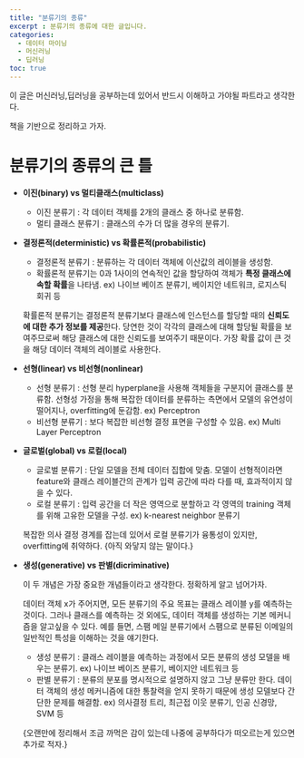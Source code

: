 ```yaml
---
title: "분류기의 종류"
excerpt : 분류기의 종류에 대한 글입니다.
categories:
  - 데이터 마이닝
  - 머신러닝
  - 딥러닝
toc: true
---
```


이 글은 머신러닝,딥러닝을 공부하는데 있어서 반드시 이해하고 가야될 파트라고 생각한다.

책을 기반으로 정리하고 가자.

# 분류기의 종류의 큰 틀

* **이진(binary) vs 멀티클래스(multiclass)**

  * 이진 분류기 : 각 데이터 객체를 2개의 클래스 중 하나로 분류함.
  * 멀티 클래스 분류기 : 클래스의 수가 더 많을 경우의 분류기.

* **결정론적(deterministic) vs 확률론적(probabilistic)**

  * 결정론적 분류기 : 분류하는 각 데이터 객체에 이산값의 레이블을 생성함.
  * 확률론적 분류기는 0과 1사이의 연속적인 값을 할당하여 객체가 **특정 클래스에 속할 확률**을 나타냄. ex) 나이브 베이즈 분류기, 베이지안 네트워크, 로지스틱 회귀 등
  
  확률론적 분류기는 결정론적 분류기보다 클래스에 인스턴스를 할당할 때의 **신뢰도에 대한 추가 정보를 제공**한다. 당연한 것이 각각의 클래스에 대해 할당될 확률을 보여주므로써 
  해당 클래스에 대한 신뢰도를 보여주기 때문이다. 가장 확률 값이 큰 것을 해당 데이터 객체의 레이블로 사용한다.

* **선형(linear) vs 비선형(nonlinear)**

  * 선형 분류기 : 선형 분리 hyperplane을 사용해 객체들을 구분지어 클래스를 분류함. 선형성 가정을 통해 복잡한 데이터를 분류하는 측면에서 모델의 유연성이 떨어지나, overfitting에 둔감함. 
  ex) Perceptron
  * 비선형 분류기 : 보다 복잡한 비선형 결정 표면을 구성할 수 있음. ex) Multi Layer Perceptron

* **글로벌(global) vs 로컬(local)**

  * 글로벌 분류기 : 단일 모델을 전체 데이터 집합에 맞춤. 모델이 선형적이라면 feature와 클래스 레이블간의 관계가 입력 공간에 따라 다를 때, 효과적이지 않을 수 있다.
  * 로컬 분류기 : 입력 공간을 더 작은 영역으로 분할하고 각 영역의 training 객체를 위해 고유한 모델을 구성. ex) k-nearest neighbor 분류기
  
  복잡한 의사 결정 경계를 잡는데 있어서 로컬 분류기가 융통성이 있지만, overfitting에 취약하다. {아직 와닿지 않는 말이다.}

* **생성(generative) vs 판별(dicriminative)**

  이 두 개념은 가장 중요한 개념들이라고 생각한다. 정확하게 알고 넘어가자.

  데이터 객체 x가 주어지면, 모든 분류기의 주요 목표는 클래스 레이블 y를 예측하는 것이다. 그러나 클래스를 예측하는 것 외에도, 데이터 객체를 생성하는 기본 메커니즘을 알고싶을 수 있다. 
  예를 들면, 스팸 메일 분류기에서 스팸으로 분류된 이메일의 일반적인 특성을 이해하는 것을 얘기한다. 

  * 생성 분류기 : 클래스 레이블을 예측하는 과정에서 모든 분류의 생성 모델을 배우는 분류기. ex) 나이브 베이즈 분류기, 베이지안 네트워크 등
  * 판별 분류기 : 분류의 분포를 명시적으로 설명하지 않고 그냥 분류만 한다. 데이터 객체의 생성 메커니즘에 대한 통찰력을 얻지 못하기 때문에 생성 모델보다 간단한 문제를 해결함. ex) 의사결정 트리, 최근접 이웃 분류기, 인공 신경망, SVM 등
  
  {오랜만에 정리해서 조금 까먹은 감이 있는데 나중에 공부하다가 떠오르는게 있으면 추가로 적자.}